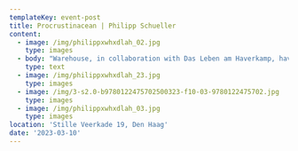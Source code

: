 ```yaml
---
templateKey: event-post
title: Procrustinacean | Philipp Schueller
content:
  - image: /img/philippxwhxdlah_02.jpg
    type: images
  - body: "Warehouse, in collaboration with Das Leben am Haverkamp, have invited Philipp Schueller to expand his exploration into the symbiotic relationship between humans and nature. With these explorations, that often take the shape of visual narratives and fashion, Schueller aspires to forge greater empathy with nature and its creatures. \r\n\nIn the work Procrustinacean, Schueller draws parallels between fashion’s compulsive drive toward the new and a profound evolutionary urge. He compares humans shedding garments to other lifeforms that shed their skin or modify their appearance. In doing so, he speculates about future “fashion species” and how clothing could shapeshift once it leaves the human body. He also shares his specific fascination for the horseshoe-crab, an animal whose blue blood, that holds an important virus detector, is harvested by the pharmaceutical industry. Our reliance on this animal can determine the decline of this species, or that of our own.\r\n\nIn the exhibition, that includes objects, performance, participation and conversation, Schueller invites the audience to internalize the story of this animal and to see the interdependence between us.\r\n\nWarehouse, in collaboration with Das Leben am Haverkamp, supports Schueller’s work by creating access to new materials and techniques as well as contextualization of the work through conversations. Together with Suzanne Bernhardt, Schueller developed a potion, a ‘liquid of life’ that visitors can consume in the exhibition."
    type: text
  - image: /img/philippxwhxdlah_23.jpg
    type: images
  - image: /img/3-s2.0-b9780122475702500323-f10-03-9780122475702.jpg
    type: images
  - image: /img/philippxwhxdlah_03.jpg
    type: images
location: 'Stille Veerkade 19, Den Haag'
date: '2023-03-10'
---
```


